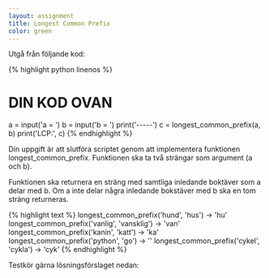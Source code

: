 ```yaml
---
layout: assignment
title: Longest Common Prefix
color: green
---
```

Utgå från följande kod:

{% highlight python linenos %}
# DIN KOD OVAN

a = input('a = ')
b = input('b = ')
print('-----')
c = longest_common_prefix(a, b)
print('LCP:', c)
{% endhighlight %}

Din uppgift är att slutföra scriptet genom att implementera funktionen longest_common_prefix. Funktionen ska ta två strängar som argument (a och b).

Funktionen ska returnera en sträng med samtliga inledande boktäver som a delar med b. Om a inte delar några inledande bokstäver med b ska en tom sträng returneras.

{% highlight text %}
longest_common_prefix('hund', 'hus')        -> 'hu'
longest_common_prefix('vanlig', 'vansklig') -> 'van'
longest_common_prefix('kanin', 'katt')      -> 'ka'
longest_common_prefix('python', 'go')       -> ''
longest_common_prefix('cykel', 'cykla')     -> 'cyk'
{% endhighlight %}

Testkör gärna lösningsförslaget nedan: